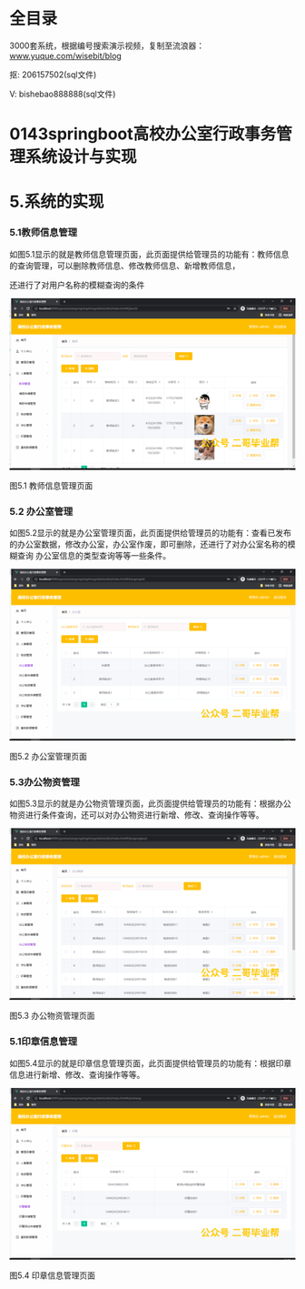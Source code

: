 # 全目录

3000套系统，根据编号搜索演示视频，复制至流浪器：www.yuque.com/wisebit/blog


<p>抠: 206157502(sql文件)</p>
<p>V: bishebao888888(sql文件)</p>



# 0143springboot高校办公室行政事务管理系统设计与实现

# 5.系统的实现
### 5.1教师信息管理
如图5.1显示的就是教师信息管理页面，此页面提供给管理员的功能有：教师信息的查询管理，可以删除教师信息、修改教师信息、新增教师信息，

还进行了对用户名称的模糊查询的条件

![](/md/blog.021.png)

图5.1 教师信息管理页面
### 5.2 办公室管理
如图5.2显示的就是办公室管理页面，此页面提供给管理员的功能有：查看已发布的办公室数据，修改办公室，办公室作废，即可删除，还进行了对办公室名称的模糊查询 办公室信息的类型查询等等一些条件。

![](/md/blog.022.png)


图5.2 办公室管理页面
### 5.3办公物资管理
如图5.3显示的就是办公物资管理页面，此页面提供给管理员的功能有：根据办公物资进行条件查询，还可以对办公物资进行新增、修改、查询操作等等。

![](/md/blog.023.png)


图5.3 办公物资管理页面
### 5.1印章信息管理
如图5.4显示的就是印章信息管理页面，此页面提供给管理员的功能有：根据印章信息进行新增、修改、查询操作等等。

![](/md/blog.024.png)


图5.4 印章信息管理页面










